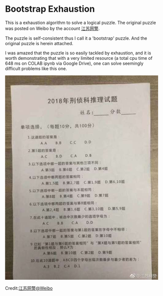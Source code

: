 # Bootstrap Exhaustion

This is a exhaustion algorithm to solve a logical puzzle. The original puzzle was posted on Weibo by the account [江苏网警](https://weibo.com/5431447659/G5kJAkdqB?from=page_1001065431447659_profile).

The puzzle is self-consistent thus I call it a 'bootstrap' puzzle. And the original puzzle is herein attached.

I was amazed that the puzzle is so easily tackled by exhaustion, and it is worth demonstrating that with a very limited resource (a total cpu time of 648 ms on COLAB ipynb via Google Drive), one can solve seemingly difficult problems like this one.

![Original puzzle](https://raw.githubusercontent.com/MengXiangxi/Miscellaneous/master/Bootstrap_exhaustion/Problem.jpg)

Credit:[江苏网警@Weibo](https://weibo.com/5431447659/G5kJAkdqB?from=page_1001065431447659_profile)
